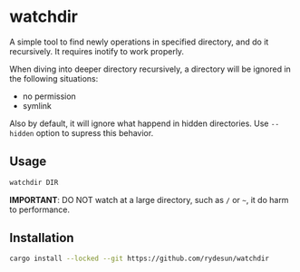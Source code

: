 # watchdir

A simple tool to find newly operations in specified directory,
and do it recursively. It requires inotify to work properly.

When diving into deeper directory recursively,
a directory will be ignored in the following situations:

- no permission
- symlink

Also by default, it will ignore what happend in hidden directories.
Use `--hidden` option to supress this behavior.

## Usage

```bash
watchdir DIR
```

**IMPORTANT**: DO NOT watch at a large directory, such as `/` or `~`,
it do harm to performance.

## Installation

```bash
cargo install --locked --git https://github.com/rydesun/watchdir
```
